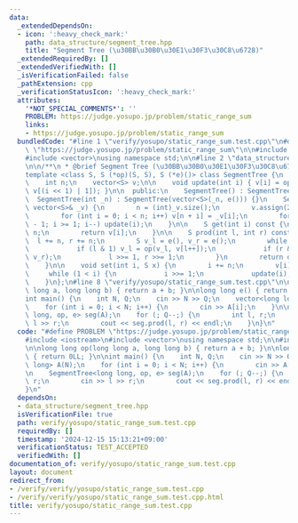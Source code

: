 ```yaml
---
data:
  _extendedDependsOn:
  - icon: ':heavy_check_mark:'
    path: data_structure/segment_tree.hpp
    title: "Segment Tree (\u30BB\u30B0\u30E1\u30F3\u30C8\u6728)"
  _extendedRequiredBy: []
  _extendedVerifiedWith: []
  _isVerificationFailed: false
  _pathExtension: cpp
  _verificationStatusIcon: ':heavy_check_mark:'
  attributes:
    '*NOT_SPECIAL_COMMENTS*': ''
    PROBLEM: https://judge.yosupo.jp/problem/static_range_sum
    links:
    - https://judge.yosupo.jp/problem/static_range_sum
  bundledCode: "#line 1 \"verify/yosupo/static_range_sum.test.cpp\"\n#define PROBLEM\
    \ \"https://judge.yosupo.jp/problem/static_range_sum\"\n\n#include <iostream>\n\
    #include <vector>\nusing namespace std;\n\n#line 2 \"data_structure/segment_tree.hpp\"\
    \n\n/**\n * @brief Segment Tree (\u30BB\u30B0\u30E1\u30F3\u30C8\u6728)\n */\n\
    template <class S, S (*op)(S, S), S (*e)()> class SegmentTree {\n  private:\n\
    \    int n;\n    vector<S> v;\n\n    void update(int i) { v[i] = op(v[i << 1],\
    \ v[(i << 1) | 1]); }\n\n  public:\n    SegmentTree() : SegmentTree(0) {}\n  \
    \  SegmentTree(int _n) : SegmentTree(vector<S>(_n, e())) {}\n    SegmentTree(const\
    \ vector<S>& _v) {\n        n = (int)_v.size();\n        v.assign(2 * n, e());\n\
    \        for (int i = 0; i < n; i++) v[n + i] = _v[i];\n        for (int i = n\
    \ - 1; i >= 1; i--) update(i);\n    }\n\n    S get(int i) const {\n        i +=\
    \ n;\n        return v[i];\n    }\n\n    S prod(int l, int r) const {\n      \
    \  l += n, r += n;\n        S v_l = e(), v_r = e();\n        while (l < r) {\n\
    \            if (l & 1) v_l = op(v_l, v[l++]);\n            if (r & 1) v_r = op(v[--r],\
    \ v_r);\n            l >>= 1, r >>= 1;\n        }\n        return op(v_l, v_r);\n\
    \    }\n\n    void set(int i, S x) {\n        i += n;\n        v[i] = x;\n   \
    \     while (1 < i) {\n            i >>= 1;\n            update(i);\n        }\n\
    \    }\n};\n#line 8 \"verify/yosupo/static_range_sum.test.cpp\"\n\nlong long op(long\
    \ long a, long long b) { return a + b; }\n\nlong long e() { return 0LL; }\n\n\
    int main() {\n    int N, Q;\n    cin >> N >> Q;\n    vector<long long> A(N);\n\
    \    for (int i = 0; i < N; i++) {\n        cin >> A[i];\n    }\n\n    SegmentTree<long\
    \ long, op, e> seg(A);\n    for (; Q--;) {\n        int l, r;\n        cin >>\
    \ l >> r;\n        cout << seg.prod(l, r) << endl;\n    }\n}\n"
  code: "#define PROBLEM \"https://judge.yosupo.jp/problem/static_range_sum\"\n\n\
    #include <iostream>\n#include <vector>\nusing namespace std;\n\n#include \"../../data_structure/segment_tree.hpp\"\
    \n\nlong long op(long long a, long long b) { return a + b; }\n\nlong long e()\
    \ { return 0LL; }\n\nint main() {\n    int N, Q;\n    cin >> N >> Q;\n    vector<long\
    \ long> A(N);\n    for (int i = 0; i < N; i++) {\n        cin >> A[i];\n    }\n\
    \n    SegmentTree<long long, op, e> seg(A);\n    for (; Q--;) {\n        int l,\
    \ r;\n        cin >> l >> r;\n        cout << seg.prod(l, r) << endl;\n    }\n\
    }\n"
  dependsOn:
  - data_structure/segment_tree.hpp
  isVerificationFile: true
  path: verify/yosupo/static_range_sum.test.cpp
  requiredBy: []
  timestamp: '2024-12-15 15:13:21+09:00'
  verificationStatus: TEST_ACCEPTED
  verifiedWith: []
documentation_of: verify/yosupo/static_range_sum.test.cpp
layout: document
redirect_from:
- /verify/verify/yosupo/static_range_sum.test.cpp
- /verify/verify/yosupo/static_range_sum.test.cpp.html
title: verify/yosupo/static_range_sum.test.cpp
---
```


